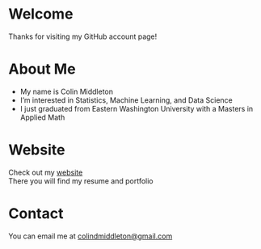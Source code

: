 # Welcome
Thanks for visiting my GitHub account page!
# About Me
* My name is Colin Middleton
* I’m interested in Statistics, Machine Learning, and Data Science
* I just graduated from Eastern Washington University with a Masters in Applied Math
# Website
Check out my [website](middlec000.github.io)  
There you will find my resume and portfolio
# Contact
You can email me at [colindmiddleton@gmail.com](mailto:colindmiddleton@gmail.com)
